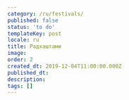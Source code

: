 ```yaml
---
category: /ru/festivals/
published: false
status: 'to do'
templateKey: post
locale: ru
title: Радхаштами
image:
order: 2
created_dt: 2019-12-04T11:00:00.000Z
published_dt:
description:
tags: []
---
```

